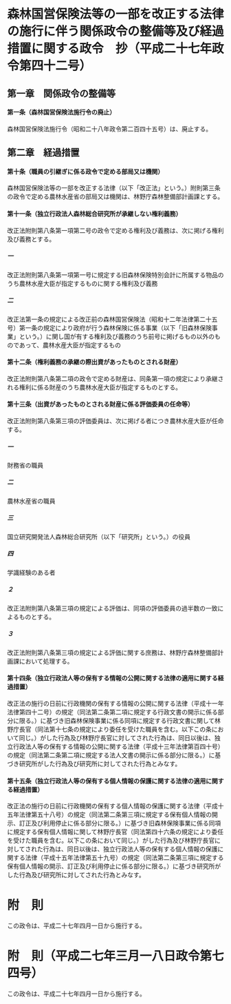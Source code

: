 # 森林国営保険法等の一部を改正する法律の施行に伴う関係政令の整備等及び経過措置に関する政令　抄（平成二十七年政令第四十二号）
## 第一章　関係政令の整備等
#### 第一条（森林国営保険法施行令の廃止）
森林国営保険法施行令（昭和二十八年政令第二百四十五号）は、廃止する。
## 第二章　経過措置
#### 第十条（職員の引継ぎに係る政令で定める部局又は機関）
森林国営保険法等の一部を改正する法律（以下「改正法」という。）附則第三条の政令で定める農林水産省の部局又は機関は、林野庁森林整備部計画課とする。
#### 第十一条（独立行政法人森林総合研究所が承継しない権利義務）
改正法附則第八条第一項第二号の政令で定める権利及び義務は、次に掲げる権利及び義務とする。
##### 一
改正法附則第八条第一項第一号に規定する旧森林保険特別会計に所属する物品のうち農林水産大臣が指定するものに関する権利及び義務
##### 二
改正法第一条の規定による改正前の森林国営保険法（昭和十二年法律第二十五号）第一条の規定により政府が行う森林保険に係る事業（以下「旧森林保険事業」という。）に関し国が有する権利及び義務のうち前号に掲げるもの以外のものであって、農林水産大臣が指定するもの
#### 第十二条（権利義務の承継の際出資があったものとされる財産）
改正法附則第八条第二項の政令で定める財産は、同条第一項の規定により承継される権利に係る財産のうち農林水産大臣が指定するものとする。
#### 第十三条（出資があったものとされる財産に係る評価委員の任命等）
改正法附則第八条第三項の評価委員は、次に掲げる者につき農林水産大臣が任命する。
##### 一
財務省の職員
##### 二
農林水産省の職員
##### 三
国立研究開発法人森林総合研究所（以下「研究所」という。）の役員
##### 四
学識経験のある者
##### ２
改正法附則第八条第三項の規定による評価は、同項の評価委員の過半数の一致によるものとする。
##### ３
改正法附則第八条第三項の規定による評価に関する庶務は、林野庁森林整備部計画課において処理する。
#### 第十四条（独立行政法人等の保有する情報の公開に関する法律の適用に関する経過措置）
改正法の施行の日前に行政機関の保有する情報の公開に関する法律（平成十一年法律第四十二号）の規定（同法第二条第二項に規定する行政文書の開示に係る部分に限る。）に基づき旧森林保険事業に係る同項に規定する行政文書に関して林野庁長官（同法第十七条の規定により委任を受けた職員を含む。以下この条において同じ。）がした行為及び林野庁長官に対してされた行為は、同日以後は、独立行政法人等の保有する情報の公開に関する法律（平成十三年法律第百四十号）の規定（同法第二条第二項に規定する法人文書の開示に係る部分に限る。）に基づき研究所がした行為及び研究所に対してされた行為とみなす。
#### 第十五条（独立行政法人等の保有する個人情報の保護に関する法律の適用に関する経過措置）
改正法の施行の日前に行政機関の保有する個人情報の保護に関する法律（平成十五年法律第五十八号）の規定（同法第二条第三項に規定する保有個人情報の開示、訂正及び利用停止に係る部分に限る。）に基づき旧森林保険事業に係る同項に規定する保有個人情報に関して林野庁長官（同法第四十六条の規定により委任を受けた職員を含む。以下この条において同じ。）がした行為及び林野庁長官に対してされた行為は、同日以後は、独立行政法人等の保有する個人情報の保護に関する法律（平成十五年法律第五十九号）の規定（同法第二条第三項に規定する保有個人情報の開示、訂正及び利用停止に係る部分に限る。）に基づき研究所がした行為及び研究所に対してされた行為とみなす。
# 附　則
この政令は、平成二十七年四月一日から施行する。
# 附　則（平成二七年三月一八日政令第七四号）
この政令は、平成二十七年四月一日から施行する。
